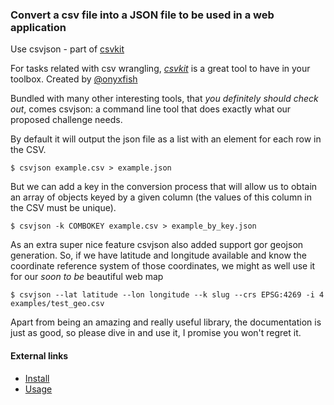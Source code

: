 ### Convert a csv file into a JSON file to be used in a web application

Use csvjson - part of [csvkit](https://csvkit.readthedocs.io/)

For tasks related with csv wrangling, *[csvkit](https://csvkit.readthedocs.io/en/0.9.1/index.html)* is a great tool to have in your toolbox. Created by [@onyxfish](https://twitter.com/onyxfish)

Bundled with many other interesting tools, that _you definitely should check out_, comes csvjson: a command line tool that does exactly what our proposed challenge needs.

By default it will output the json file as a list with an element for each row in the CSV.

    $ csvjson example.csv > example.json

But we can add a key in the conversion process that will allow us to obtain an array of objects keyed by a given column (the values of this column in the CSV must be unique).

    $ csvjson -k COMBOKEY example.csv > example_by_key.json

As an extra super nice feature csvjson also added support gor geojson generation. So, if we have latitude and longitude available and know the coordinate reference system of those coordinates, we might as well use it for our _soon to be_ beautiful web map

    $ csvjson --lat latitude --lon longitude --k slug --crs EPSG:4269 -i 4 examples/test_geo.csv

Apart from being an amazing and really useful library, the documentation is just as good, so please dive in and use it, I promise you won't regret it.

#### External links

* [Install](https://csvkit.readthedocs.io/en/0.9.1/install.html)
* [Usage](https://csvkit.readthedocs.io/en/0.9.1/scripts/csvjson.html)
